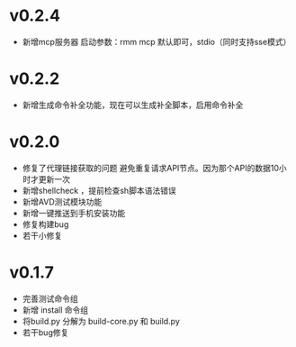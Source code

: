 # v0.2.4
+ 新增mcp服务器 启动参数：rmm mcp 默认即可，stdio（同时支持sse模式）

# v0.2.2
+ 新增生成命令补全功能，现在可以生成补全脚本，启用命令补全

# v0.2.0
+ 修复了代理链接获取的问题 避免重复请求API节点。因为那个API的数据10小时才更新一次
+ 新增shellcheck ，提前检查sh脚本语法错误
+ 新增AVD测试模块功能
+ 新增一键推送到手机安装功能
+ 修复构建bug
+ 若干小修复

# v0.1.7
+ 完善测试命令组
+ 新增 install 命令组
+ 将build.py 分解为 build-core.py 和 build.py
+ 若干bug修复
